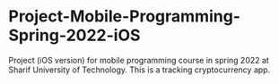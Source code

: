 # Project-Mobile-Programming-Spring-2022-iOS
Project (iOS version) for mobile programming course in spring 2022 at Sharif University of Technology. This is a tracking cryptocurrency app.
